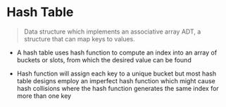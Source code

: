 # Hash Table

> Data structure which implements an associative array ADT, a structure that can map keys to values.

- A hash table uses hash function to compute an index into an array of buckets or slots, from which the desired value can be found

- Hash function will assign each key to a unique bucket but most hash table designs employ an imperfect hash function which might cause hash collisions where the hash function generates the same index for more than one key

